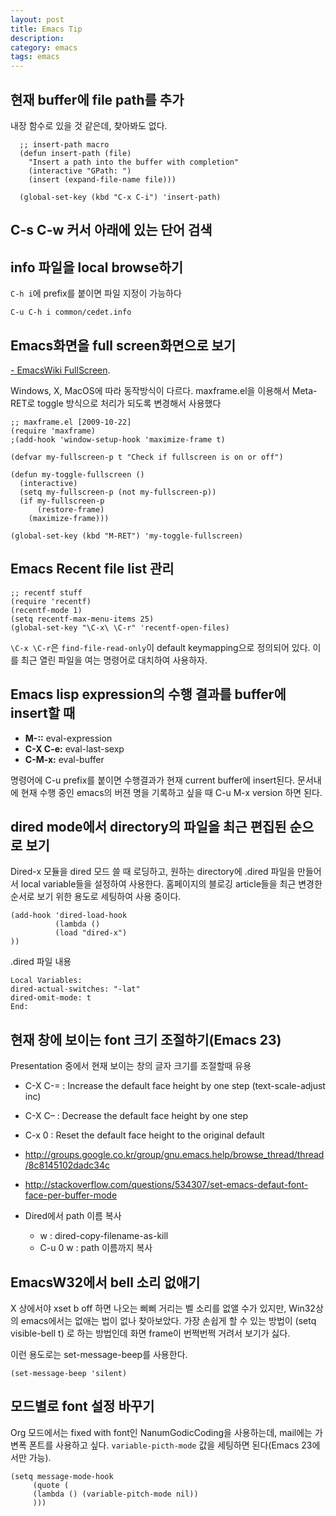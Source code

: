 ```yaml
---
layout: post
title: Emacs Tip
description: 
category: emacs
tags: emacs
---
```


## 현재 buffer에 file path를 추가

내장 함수로 있을 것 같은데, 찾아봐도 없다.

```elisp
  ;; insert-path macro
  (defun insert-path (file)
    "Insert a path into the buffer with completion"
    (interactive "GPath: ")
    (insert (expand-file-name file)))
  
  (global-set-key (kbd "C-x C-i") 'insert-path)
```

## C-s C-w 커서 아래에 있는 단어 검색

## info 파일을 local browse하기

`C-h i`에 prefix를 붙이면 파일 지정이 가능하다 

    C-u C-h i common/cedet.info

## Emacs화면을 full screen화면으로 보기

[- EmacsWiki FullScreen](http://www.emacswiki.org/emacs/FullScreen).

Windows, X, MacOS에 따라 동작방식이 다르다. maxframe.el을 이용해서 Meta-RET로 toggle 방식으로 처리가
되도록 변경해서 사용했다

```elisp
;; maxframe.el [2009-10-22]
(require 'maxframe)
;(add-hook 'window-setup-hook 'maximize-frame t)

(defvar my-fullscreen-p t "Check if fullscreen is on or off")

(defun my-toggle-fullscreen ()
  (interactive)
  (setq my-fullscreen-p (not my-fullscreen-p))
  (if my-fullscreen-p
      (restore-frame)
    (maximize-frame)))

(global-set-key (kbd "M-RET") 'my-toggle-fullscreen)
```

## Emacs Recent file list 관리

```elisp
;; recentf stuff
(require 'recentf)
(recentf-mode 1)
(setq recentf-max-menu-items 25)
(global-set-key "\C-x\ \C-r" 'recentf-open-files)
```

`\C-x \C-r`은 `find-file-read-only`이 default keymapping으로 정의되어 있다. 이를 최근 열린 파일을
여는 명령어로 대치하여 사용하자.

## Emacs lisp expression의 수행 결과를 buffer에 insert할 때

  -   **M-::** eval-expression
  -   **C-X C-e:** eval-last-sexp
  -   **C-M-x:** eval-buffer

명령어에 C-u prefix를 붙이면 수행결과가 현재 current buffer에 insert된다.
문서내에 현재 수행 중인 emacs의 버젼 명을 기록하고 싶을 때 C-u M-x version 하면 된다.

## dired mode에서 directory의 파일을 최근 편집된 순으로 보기

Dired-x 모듈을 dired 모드 쓸 때 로딩하고, 원하는 directory에 .dired 파일을 만들어서 local
variable들을 설정하여 사용한다. 홈페이지의 블로깅 article들을 최근 변경한 순서로 보기 위한 용도로
세팅하여 사용 중이다.

```elisp
(add-hook 'dired-load-hook
          (lambda ()
          (load "dired-x")
))
```

.dired 파일 내용 

    Local Variables:
    dired-actual-switches: "-lat"
    dired-omit-mode: t
    End:

## 현재 창에 보이는 font 크기 조절하기(Emacs 23)

Presentation 중에서 현재 보이는 창의 글자 크기를 조절할때 유용
-   C-X C-= : Increase the default face height by one step (text-scale-adjust inc)
-   C-X C&#x2013; : Decrease the default face height by one step
-   C-x 0   : Reset the default face height to the original default

-   <http://groups.google.co.kr/group/gnu.emacs.help/browse_thread/thread/8c8145102dadc34c>
-   <http://stackoverflow.com/questions/534307/set-emacs-defaut-font-face-per-buffer-mode>

- Dired에서 path 이름 복사

  -   w : dired-copy-filename-as-kill
  -   C-u 0 w : path 이름까지 복사

## EmacsW32에서 bell 소리 없애기

X 상에서야 xset b off 하면 나오는 삐삐 거리는 벨 소리를 없앨 수가 있지만, Win32상의 emacs에서는
없애는 법이 없나 찾아보았다.  가장 손쉽게 할 수 있는 방법이 (setq visible-bell t) 로 하는 방법인데
화면 frame이 번쩍번쩍 거려서 보기가 싫다.

이런 용도로는 set-message-beep를 사용한다.

```elisp
(set-message-beep 'silent)
```

## 모드별로 font 설정 바꾸기

Org 모드에서는 fixed with font인 NanumGodicCoding을 사용하는데, mail에는 가변폭 폰트를 사용하고 싶다. 
`variable-picth-mode` 값을 세팅하면 된다(Emacs 23에서만 가능). 

```elisp
(setq message-mode-hook
     (quote (
     (lambda () (variable-pitch-mode nil)) 
     )))
```     

